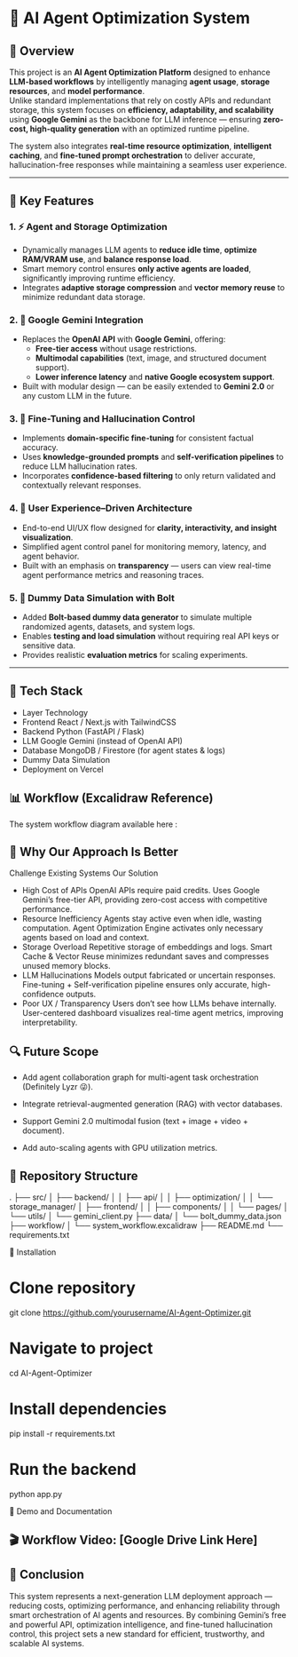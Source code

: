 # 🚀 AI Agent Optimization System

## 🧠 Overview

This project is an **AI Agent Optimization Platform** designed to enhance **LLM-based workflows** by intelligently managing **agent usage**, **storage resources**, and **model performance**.  
Unlike standard implementations that rely on costly APIs and redundant storage, this system focuses on **efficiency, adaptability, and scalability** using **Google Gemini** as the backbone for LLM inference — ensuring **zero-cost, high-quality generation** with an optimized runtime pipeline.

The system also integrates **real-time resource optimization**, **intelligent caching**, and **fine-tuned prompt orchestration** to deliver accurate, hallucination-free responses while maintaining a seamless user experience.

---

## 🧩 Key Features

### 1. ⚡ **Agent and Storage Optimization**
- Dynamically manages LLM agents to **reduce idle time**, **optimize RAM/VRAM use**, and **balance response load**.
- Smart memory control ensures **only active agents are loaded**, significantly improving runtime efficiency.
- Integrates **adaptive storage compression** and **vector memory reuse** to minimize redundant data storage.

### 2. 💬 **Google Gemini Integration**
- Replaces the **OpenAI API** with **Google Gemini**, offering:
  - **Free-tier access** without usage restrictions.
  - **Multimodal capabilities** (text, image, and structured document support).
  - **Lower inference latency** and **native Google ecosystem support**.
- Built with modular design — can be easily extended to **Gemini 2.0** or any custom LLM in the future.

### 3. 🧩 **Fine-Tuning and Hallucination Control**
- Implements **domain-specific fine-tuning** for consistent factual accuracy.
- Uses **knowledge-grounded prompts** and **self-verification pipelines** to reduce LLM hallucination rates.
- Incorporates **confidence-based filtering** to only return validated and contextually relevant responses.

### 4. 🧭 **User Experience–Driven Architecture**
- End-to-end UI/UX flow designed for **clarity, interactivity, and insight visualization**.
- Simplified agent control panel for monitoring memory, latency, and agent behavior.
- Built with an emphasis on **transparency** — users can view real-time agent performance metrics and reasoning traces.

### 5. 🧱 **Dummy Data Simulation with Bolt**
- Added **Bolt-based dummy data generator** to simulate multiple randomized agents, datasets, and system logs.
- Enables **testing and load simulation** without requiring real API keys or sensitive data.
- Provides realistic **evaluation metrics** for scaling experiments.

---


## 🧰 Tech Stack
- Layer	Technology
- Frontend	React / Next.js with TailwindCSS
- Backend	Python (FastAPI / Flask)
- LLM	Google Gemini (instead of OpenAI API)
- Database	MongoDB / Firestore (for agent states & logs)
- Dummy Data Simulation
- Deployment on Vercel
  
## 📊 Workflow (Excalidraw Reference)

The system workflow diagram available here : 

## 🌟 Why Our Approach Is Better
Challenge	Existing Systems	Our Solution
- High Cost of APIs	OpenAI APIs require paid credits.	Uses Google Gemini’s free-tier API, providing zero-cost access with competitive performance.
- Resource Inefficiency	Agents stay active even when idle, wasting computation.	Agent Optimization Engine activates only necessary agents based on load and context.
- Storage Overload	Repetitive storage of embeddings and logs.	Smart Cache & Vector Reuse minimizes redundant saves and compresses unused memory blocks.
- LLM Hallucinations	Models output fabricated or uncertain responses.	Fine-tuning + Self-verification pipeline ensures only accurate, high-confidence outputs.
- Poor UX / Transparency	Users don’t see how LLMs behave internally.	User-centered dashboard visualizes real-time agent metrics, improving interpretability.

## 🔍 Future Scope

- Add agent collaboration graph for multi-agent task orchestration (Definitely Lyzr 😜).

- Integrate retrieval-augmented generation (RAG) with vector databases.

- Support Gemini 2.0 multimodal fusion (text + image + video + document).

- Add auto-scaling agents with GPU utilization metrics.

## 📁 Repository Structure
.
├── src/
│   ├── backend/
│   │   ├── api/
│   │   ├── optimization/
│   │   └── storage_manager/
│   ├── frontend/
│   │   ├── components/
│   │   └── pages/
│   └── utils/
│       └── gemini_client.py
├── data/
│   └── bolt_dummy_data.json
├── workflow/
│   └── system_workflow.excalidraw
├── README.md
└── requirements.txt

🧪 Installation
# Clone repository
git clone https://github.com/yourusername/AI-Agent-Optimizer.git

# Navigate to project
cd AI-Agent-Optimizer

# Install dependencies
pip install -r requirements.txt

# Run the backend
python app.py

🎥 Demo and Documentation

## 🎬 Workflow Video: [Google Drive Link Here]


## 🏁 Conclusion

This system represents a next-generation LLM deployment approach — reducing costs, optimizing performance, and enhancing reliability through smart orchestration of AI agents and resources.
By combining Gemini’s free and powerful API, optimization intelligence, and fine-tuned hallucination control, this project sets a new standard for efficient, trustworthy, and scalable AI systems.
